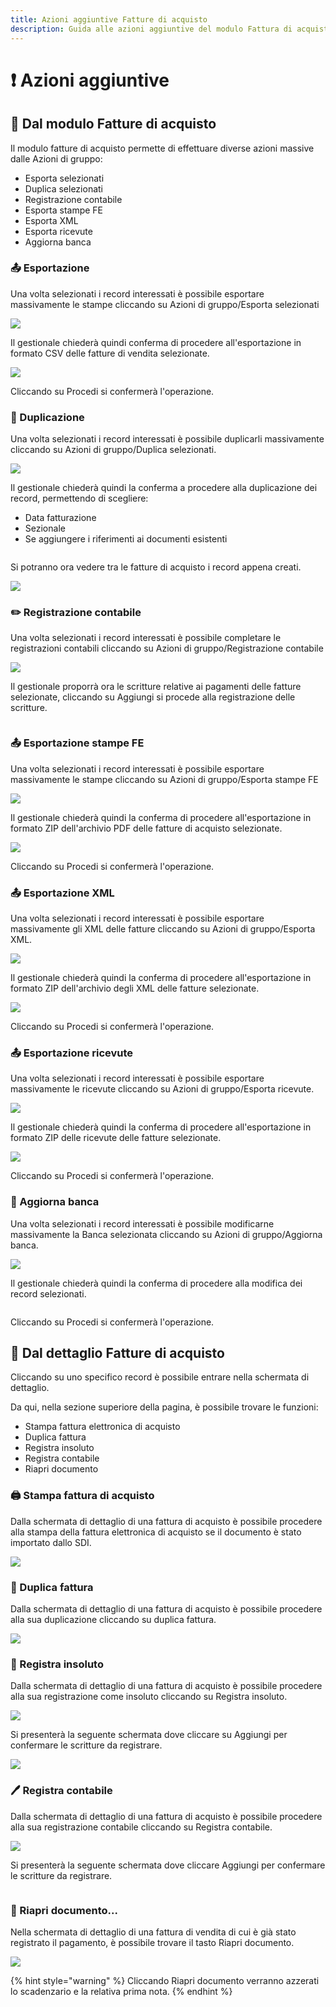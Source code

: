 ```yaml
---
title: Azioni aggiuntive Fatture di acquisto
description: Guida alle azioni aggiuntive del modulo Fattura di acquisto in OpenSTAManager
---
```


# ❗ Azioni aggiuntive

## 👥 Dal modulo Fatture di acquisto

Il modulo fatture di acquisto permette di effettuare diverse azioni massive dalle Azioni di gruppo:

* Esporta selezionati
* Duplica selezionati
* Registrazione contabile
* Esporta stampe FE
* Esporta XML
* Esporta ricevute
* Aggiorna banca

### 📤 Esportazione

Una volta selezionati i record interessati è possibile esportare massivamente le stampe cliccando su Azioni di gruppo/Esporta selezionati

![](<../../../.gitbook/assets/image (61) (1) (1).png>)

Il gestionale chiederà quindi conferma di procedere all'esportazione in formato CSV delle fatture di vendita selezionate.

&#x20;                                                       ![](<../../../.gitbook/assets/image (47) (1) (1) (1).png>)

Cliccando su Procedi si confermerà l'operazione.

### 🧬 Duplicazione

Una volta selezionati i record interessati è possibile duplicarli massivamente cliccando su Azioni di gruppo/Duplica selezionati.

![](<../../../.gitbook/assets/image (55) (1) (1) (2).png>)

Il gestionale chiederà quindi la conferma a procedere alla duplicazione dei record, permettendo di scegliere:

* Data fatturazione
* Sezionale
* Se aggiungere i riferimenti ai documenti esistenti

&#x20;                                                           <img src="../../../.gitbook/assets/image (24) (1) (1) (1).png" alt="" data-size="original">

Si potranno ora vedere tra le fatture di acquisto i record appena creati.

![](<../../../.gitbook/assets/image (65) (1) (1) (1) (1) (1) (1).png>)

### ✏️ Registrazione contabile

Una volta selezionati i record interessati è possibile completare le registrazioni contabili cliccando su Azioni di gruppo/Registrazione contabile

![](<../../../.gitbook/assets/image (103) (1) (1) (1).png>)

Il gestionale proporrà ora le scritture relative ai pagamenti delle fatture selezionate, cliccando su Aggiungi si procede alla registrazione delle scritture.

&#x20;                                                  <img src="../../../.gitbook/assets/image (95) (1).png" alt="" data-size="original">

### 📤 Esportazione stampe FE

Una volta selezionati i record interessati è possibile esportare massivamente le stampe cliccando su Azioni di gruppo/Esporta stampe FE

![](<../../../.gitbook/assets/image (71).png>)

Il gestionale chiederà quindi la conferma di procedere all'esportazione in formato ZIP dell'archivio PDF delle fatture di acquisto selezionate.

&#x20;                                                   ![](<../../../.gitbook/assets/image (94) (1) (2).png>)

Cliccando su Procedi si confermerà l'operazione.

### 📤 Esportazione XML

Una volta selezionati i record interessati è possibile esportare massivamente gli XML delle fatture cliccando su Azioni di gruppo/Esporta XML.

![](<../../../.gitbook/assets/image (63) (1) (1) (1) (1) (1) (1).png>)

Il gestionale chiederà quindi la conferma di procedere all'esportazione in formato ZIP dell'archivio degli XML delle fatture selezionate.

&#x20;                                                      ![](<../../../.gitbook/assets/image (83) (1) (1) (1) (1).png>)

Cliccando su Procedi si confermerà l'operazione.

### 📤 Esportazione ricevute

Una volta selezionati i record interessati è possibile esportare massivamente le ricevute cliccando su Azioni di gruppo/Esporta ricevute.

![](<../../../.gitbook/assets/image (59) (1).png>)

Il gestionale chiederà quindi la conferma di procedere all'esportazione in formato ZIP delle ricevute delle fatture selezionate.&#x20;

&#x20;                                                     ![](<../../../.gitbook/assets/image (74) (1) (1) (1) (1).png>)

Cliccando su Procedi si confermerà l'operazione.

### 🏦 Aggiorna banca

Una volta selezionati i record interessati è possibile modificarne massivamente la Banca selezionata cliccando su Azioni di gruppo/Aggiorna banca.

![](<../../../.gitbook/assets/image (62) (1).png>)

Il gestionale chiederà quindi la conferma di procedere alla modifica dei record selezionati.

&#x20;                                                        <img src="../../../.gitbook/assets/image (66) (1) (1) (1) (1).png" alt="" data-size="original">

Cliccando su Procedi si confermerà l'operazione.

## 👤 Dal dettaglio Fatture di acquisto

Cliccando su uno specifico record è possibile entrare nella schermata di dettaglio.

Da qui, nella sezione superiore della pagina, è possibile trovare le funzioni:

* Stampa fattura elettronica di acquisto
* Duplica fattura
* Registra insoluto
* Registra contabile
* Riapri documento

### 🖨️ Stampa fattura di acquisto

Dalla schermata di dettaglio di una fattura di acquisto è possibile procedere alla stampa della fattura elettronica di acquisto se il documento è stato importato dallo SDI.

![](<../../../.gitbook/assets/image (76) (2) (1).png>)

### 🧬 Duplica fattura

Dalla schermata di dettaglio di una fattura di acquisto è possibile procedere alla sua duplicazione cliccando su duplica fattura.

![](<../../../.gitbook/assets/image (78) (2) (1) (1).png>)

### 📕 Registra insoluto

Dalla schermata di dettaglio di una fattura di acquisto è possibile procedere alla sua registrazione come insoluto cliccando su Registra insoluto.

![](<../../../.gitbook/assets/image (23).png>)

Si presenterà la seguente schermata dove cliccare su Aggiungi per confermare le scritture da registrare.

![](<../../../.gitbook/assets/image (75) (1) (1) (1).png>)

### 🖊️ Registra contabile

Dalla schermata di dettaglio di una fattura di acquisto è possibile procedere alla sua registrazione contabile cliccando su Registra contabile.

![](<../../../.gitbook/assets/image (30) (1).png>)

Si presenterà la seguente schermata dove cliccare Aggiungi per confermare le scritture da registrare.

&#x20;                                        <img src="../../../.gitbook/assets/image (64) (1) (1) (1) (1) (1).png" alt="" data-size="original">

### 📂 Riapri documento...

Nella schermata di dettaglio di una fattura di vendita di cui è già stato registrato il pagamento, è possibile trovare il tasto Riapri documento.

![](<../../../.gitbook/assets/image (77) (1) (1) (1) (1) (1).png>)

{% hint style="warning" %}
Cliccando Riapri documento verranno azzerati lo scadenzario e la relativa prima nota.
{% endhint %}
